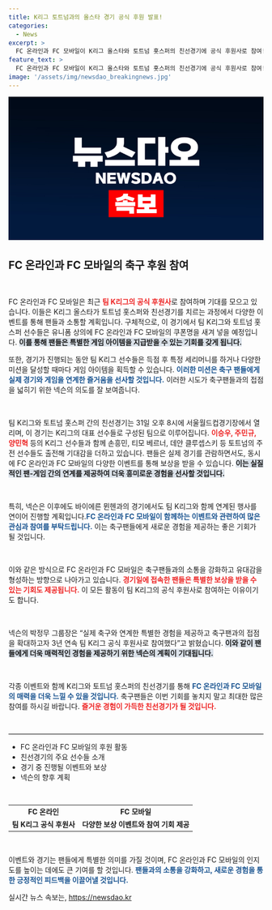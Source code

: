 ```yaml
---
title: K리그 토트넘과의 올스타 경기 공식 후원 발표!
categories:
  - News
excerpt: >
  FC 온라인과 FC 모바일이 K리그 올스타와 토트넘 홋스퍼의 친선경기에 공식 후원사로 참여! 특급 미션과 보상이 가득한 이 이벤트, 놓치지 마세요! 31일 서울에서 펼쳐지는 실시간 축구의 흥분을 여러분과 함께합니다!
feature_text: >
  FC 온라인과 FC 모바일이 K리그 올스타와 토트넘 홋스퍼의 친선경기에 공식 후원사로 참여! 특급 미션과 보상이 가득한 이 이벤트, 놓치지 마세요! 31일 서울에서 펼쳐지는 실시간 축구의 흥분을 여러분과 함께합니다!
image: '/assets/img/newsdao_breakingnews.jpg'
---
```


<p><img src="/assets/img/newsdao_breakingnews.jpg" alt="pcversion 속보" /></p>

<h2 data-ke-size="size26">FC 온라인과 FC 모바일의 축구 후원 참여</h2>

<p data-ke-size="size16">&nbsp;</p>

<p>FC 온라인과 FC 모바일은 최근 <b><span style="color: #ee2323;">팀 K리그의 공식 후원사</span></b>로 참여하며 기대를 모으고 있습니다. 이들은 K리그 올스타가 토트넘 홋스퍼와 친선경기를 치르는 과정에서 다양한 이벤트를 통해 팬들과 소통할 계획입니다. 구체적으로, 이 경기에서 팀 K리그와 토트넘 홋스퍼 선수들은 유니폼 상의에 FC 온라인과 FC 모바일의 쿠폰명을 새겨 넣을 예정입니다. <b><span style="background-color: #21538527;">이를 통해 팬들은 특별한 게임 아이템을 지급받을 수 있는 기회를 갖게 됩니다.</span></b> </p>

<p>또한, 경기가 진행되는 동안 팀 K리그 선수들은 득점 후 특정 세리머니를 하거나 다양한 미션을 달성할 때마다 게임 아이템을 획득할 수 있습니다. <b><span style="color: #1a5490;">이러한 미션은 축구 팬들에게 실제 경기와 게임을 연계한 즐거움을 선사할 것입니다.</span></b> 이러한 시도가 축구팬들과의 접점을 넓히기 위한 넥슨의 의도를 잘 보여줍니다.</p>

<p data-ke-size="size16">&nbsp;</p>

<p>팀 K리그와 토트넘 홋스퍼 간의 친선경기는 31일 오후 8시에 서울월드컵경기장에서 열리며, 이 경기는 K리그의 대표 선수들로 구성된 팀으로 이루어집니다. <b><span style="color: #ee2323;">이승우, 주민규, 양민혁</span></b> 등의 K리그 선수들과 함께 손흥민, 티모 베르너, 데얀 클루셉스키 등 토트넘의 주전 선수들도 출전해 기대감을 더하고 있습니다. 팬들은 실제 경기를 관람하면서도, 동시에 FC 온라인과 FC 모바일의 다양한 이벤트를 통해 보상을 받을 수 있습니다. <b><span style="background-color: #21538527;">이는 실질적인 팬-게임 간의 연계를 제공하여 더욱 흥미로운 경험을 선사할 것입니다.</span></b> </p>

<p data-ke-size="size16">&nbsp;</p> 

<p>특히, 넥슨은 이후에도 바이에른 뮌헨과의 경기에서도 팀 K리그와 함께 연계된 행사를 연이어 진행할 계획입니다.<b><span style="color: #1a5490;">FC 온라인과 FC 모바일이 함께하는 이벤트와 관련하여 많은 관심과 참여를 부탁드립니다.</span></b> 이는 축구팬들에게 새로운 경험을 제공하는 좋은 기회가 될 것입니다.</p>

<p data-ke-size="size16">&nbsp;</p>

<p>이와 같은 방식으로 FC 온라인과 FC 모바일은 축구팬들과의 소통을 강화하고 유대감을 형성하는 방향으로 나아가고 있습니다. <b><span style="color: #ee2323;">경기일에 접속한 팬들은 특별한 보상을 받을 수 있는 기회도 제공됩니다.</span></b> 이 모든 활동이 팀 K리그의 공식 후원사로 참여하는 이유이기도 합니다. </p>

<p data-ke-size="size16">&nbsp;</p> 

<p>넥슨의 박정무 그룹장은 “실제 축구와 연계한 특별한 경험을 제공하고 축구팬과의 접점을 확대하고자 3년 연속 팀 K리그 공식 후원사로 참여했다”고 밝혔습니다. <b><span style="background-color: #21538527;">이와 같이 팬들에게 더욱 매력적인 경험을 제공하기 위한 넥슨의 계획이 기대됩니다.</span></b> </p>

<p data-ke-size="size16">&nbsp;</p>

<p>각종 이벤트와 함께 K리그와 토트넘 홋스퍼의 친선경기를 통해 <b><span style="color: #1a5490;">FC 온라인과 FC 모바일의 매력을 더욱 느낄 수 있을 것입니다.</span></b> 축구팬들은 이번 기회를 놓치지 말고 최대한 많은 참여를 하시길 바랍니다. <b><span style="color: #ee2323;">즐거운 경험이 가득한 친선경기가 될 것입니다.</span></b> </p>

<p data-ke-size="size16">&nbsp;</p> 

<hr style="height: 1px; border: none; color: #000; background-color: #000;" />

<ul>
    <li>FC 온라인과 FC 모바일의 후원 활동</li>
    <li>친선경기의 주요 선수들 소개</li>
    <li>경기 중 진행될 이벤트와 보상</li>
    <li>넥슨의 향후 계획</li>
</ul>

<p data-ke-size="size16">&nbsp;</p> 

<table>
    <tr>
        <td style="text-align: center; height: 17px;"><b>FC 온라인</b></td>
        <td style="text-align: center; height: 17px;"><b>FC 모바일</b></td>
    </tr>
    <tr>
        <td style="text-align: center; height: 17px;"><b>팀 K리그 공식 후원사</b></td>
        <td style="text-align: center; height: 17px;"><b>다양한 보상 이벤트와 참여 기회 제공</b></td>
    </tr>
</table>

<p data-ke-size="size16">&nbsp;</p> 

<p>이벤트와 경기는 팬들에게 특별한 의미를 가질 것이며, FC 온라인과 FC 모바일의 인지도를 높이는 데에도 큰 기여를 할 것입니다. <b><span style="color: #1a5490;">팬들과의 소통을 강화하고, 새로운 경험을 통한 긍정적인 피드백을 이끌어낼 것입니다.</span></b> </p>
실시간 뉴스 속보는, <a href="https://newsdao.kr" rel="dofollow">https://newsdao.kr</a>


